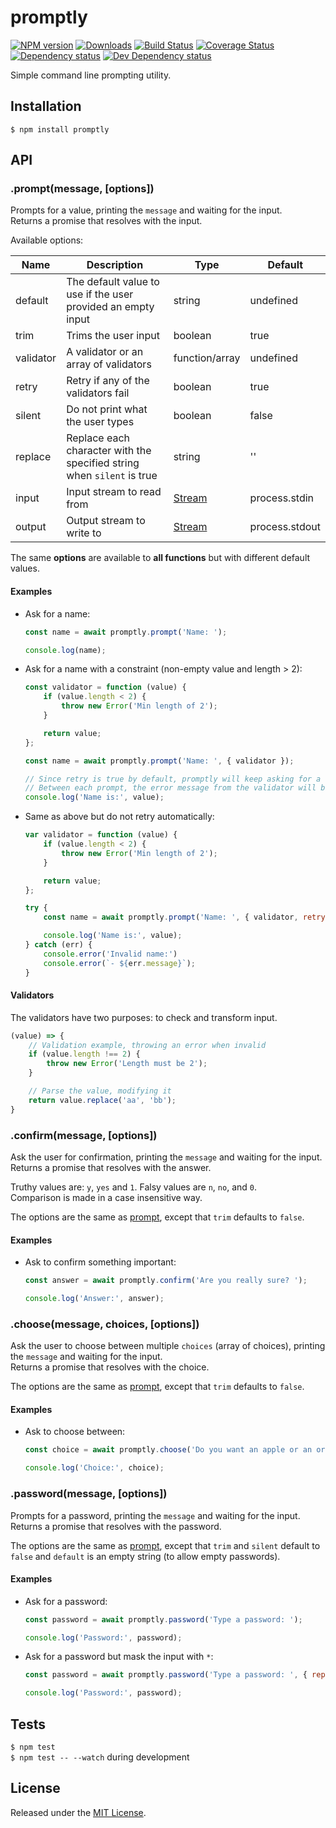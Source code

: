 # promptly

[![NPM version][npm-image]][npm-url] [![Downloads][downloads-image]][npm-url] [![Build Status][travis-image]][travis-url] [![Coverage Status][codecov-image]][codecov-url] [![Dependency status][david-dm-image]][david-dm-url] [![Dev Dependency status][david-dm-dev-image]][david-dm-dev-url]

[npm-url]:https://npmjs.org/package/promptly
[downloads-image]:http://img.shields.io/npm/dm/promptly.svg
[npm-image]:http://img.shields.io/npm/v/promptly.svg
[travis-url]:https://travis-ci.org/moxystudio/node-promptly
[travis-image]:http://img.shields.io/travis/moxystudio/node-promptly/master.svg
[codecov-url]:https://codecov.io/gh/moxystudio/node-promptly
[codecov-image]:https://img.shields.io/codecov/c/github/moxystudio/node-promptly/master.svg
[david-dm-url]:https://david-dm.org/moxystudio/node-promptly
[david-dm-image]:https://img.shields.io/david/moxystudio/node-promptly.svg
[david-dm-dev-url]:https://david-dm.org/moxystudio/node-promptly?type=dev
[david-dm-dev-image]:https://img.shields.io/david/dev/moxystudio/node-promptly.svg

Simple command line prompting utility.


## Installation

`$ npm install promptly`


## API

### .prompt(message, [options])

Prompts for a value, printing the `message` and waiting for the input.   
Returns a promise that resolves with the input.

Available options:

| Name   | Description   | Type     | Default |
| ------ | ------------- | -------- | ------- |
| default | The default value to use if the user provided an empty input | string | undefined |
| trim | Trims the user input | boolean | true |
| validator | A validator or an array of validators | function/array | undefined |
| retry | Retry if any of the validators fail | boolean | true |
| silent | Do not print what the user types | boolean | false |
| replace | Replace each character with the specified string when `silent` is true | string | '' |
| input | Input stream to read from | [Stream](https://nodejs.org/api/process.html#process_process_stdin) | process.stdin |
| output | Output stream to write to | [Stream](https://nodejs.org/api/process.html#process_process_stdout) | process.stdout |

The same **options** are available to **all functions** but with different default values.

#### Examples

- Ask for a name:

    ```js
    const name = await promptly.prompt('Name: ');

    console.log(name);
    ```

- Ask for a name with a constraint (non-empty value and length > 2):

    ```js
    const validator = function (value) {
        if (value.length < 2) {
            throw new Error('Min length of 2');
        }

        return value;
    };

    const name = await promptly.prompt('Name: ', { validator });

    // Since retry is true by default, promptly will keep asking for a name until it is valid
    // Between each prompt, the error message from the validator will be printed
    console.log('Name is:', value);
    ```

- Same as above but do not retry automatically:

    ```js
    var validator = function (value) {
        if (value.length < 2) {
            throw new Error('Min length of 2');
        }

        return value;
    };

    try {
        const name = await promptly.prompt('Name: ', { validator, retry: false });

        console.log('Name is:', value);
    } catch (err) {
        console.error('Invalid name:')
        console.error(`- ${err.message}`);
    }
    ```

#### Validators

The validators have two purposes: to check and transform input.

```js
(value) => {
    // Validation example, throwing an error when invalid
    if (value.length !== 2) {
        throw new Error('Length must be 2');
    }

    // Parse the value, modifying it
    return value.replace('aa', 'bb');
}
```

### .confirm(message, [options])

Ask the user for confirmation, printing the `message` and waiting for the input.   
Returns a promise that resolves with the answer.

Truthy values are: `y`, `yes` and `1`. Falsy values are `n`, `no`, and `0`.   
Comparison is made in a case insensitive way.

The options are the same as [prompt](#promptmessage-options), except that `trim` defaults to `false`.

#### Examples

- Ask to confirm something important:

    ```js
    const answer = await promptly.confirm('Are you really sure? ');

    console.log('Answer:', answer);
    ```

### .choose(message, choices, [options])

Ask the user to choose between multiple `choices` (array of choices), printing the `message` and waiting for the input.   
Returns a promise that resolves with the choice.

The options are the same as [prompt](#promptmessage-options), except that `trim` defaults to `false`.

#### Examples

- Ask to choose between:

    ```js
    const choice = await promptly.choose('Do you want an apple or an orange? ', ['apple', 'orange']);

    console.log('Choice:', choice);
    ```

### .password(message, [options])

Prompts for a password, printing the `message` and waiting for the input.   
Returns a promise that resolves with the password.

The options are the same as [prompt](#promptmessage-options), except that `trim` and `silent` default to `false` and `default` is an empty string (to allow empty passwords).

#### Examples

- Ask for a password:

    ```js
    const password = await promptly.password('Type a password: ');

    console.log('Password:', password);
    ```

- Ask for a password but mask the input with `*`:

    ```js
    const password = await promptly.password('Type a password: ', { replace: '*' });

    console.log('Password:', password);
    ```

## Tests

`$ npm test`   
`$ npm test -- --watch` during development


## License

Released under the [MIT License](http://www.opensource.org/licenses/mit-license.php).
